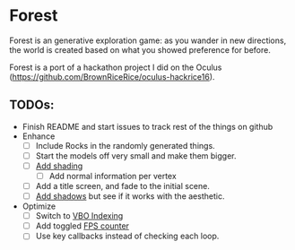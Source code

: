 # Forest

Forest is an generative exploration game: as you wander in new directions, the
world is created based on what you showed preference for before.

Forest is a port of a hackathon project I did on the Oculus
(https://github.com/BrownRiceRice/oculus-hackrice16).

## TODOs:

* Finish README and start issues to track rest of the things on github
* Enhance
  * [ ] Include Rocks in the randomly generated things.
  * [ ] Start the models off very small and make them bigger.
  * [ ] [Add shading](http://www.opengl-tutorial.org/beginners-tutorials/tutorial-8-basic-shading/)
    * [ ] Add normal information per vertex
  * [ ] Add a title screen, and fade to the initial scene.
  * [ ] [Add shadows](http://www.opengl-tutorial.org/intermediate-tutorials/tutorial-16-shadow-mapping/)
     but see if it works with the aesthetic.
* Optimize
  * [ ] Switch to [VBO Indexing](http://www.opengl-tutorial.org/intermediate-tutorials/tutorial-9-vbo-indexing/)
  * [ ] Add toggled [FPS counter](http://www.opengl-tutorial.org/miscellaneous/an-fps-counter/)
  * [ ] Use key callbacks instead of checking each loop.
